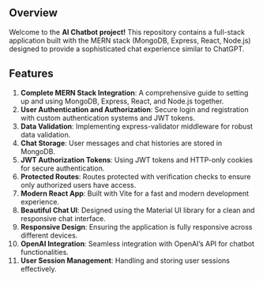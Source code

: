 ## Overview
Welcome to the **AI Chatbot project!** This repository contains a full-stack application built with the MERN stack (MongoDB, Express, React, Node.js) designed to provide a 
sophisticated chat experience similar to ChatGPT.

## Features
1. **Complete MERN Stack Integration**: A comprehensive guide to setting up and using MongoDB, Express, React, and Node.js together.
2. **User Authentication and Authorization**: Secure login and registration with custom authentication systems and JWT tokens.
3. **Data Validation**: Implementing express-validator middleware for robust data validation.
4. **Chat Storage**: User messages and chat histories are stored in MongoDB.
5. **JWT Authorization Tokens**: Using JWT tokens and HTTP-only cookies for secure authentication.
6. **Protected Routes**: Routes protected with verification checks to ensure only authorized users have access.
7. **Modern React App**: Built with Vite for a fast and modern development experience.
8. **Beautiful Chat UI**: Designed using the Material UI library for a clean and responsive chat interface.
9. **Responsive Design**: Ensuring the application is fully responsive across different devices.
10. **OpenAI Integration**: Seamless integration with OpenAI’s API for chatbot functionalities.
11. **User Session Management**: Handling and storing user sessions effectively.

